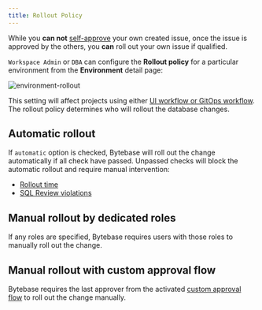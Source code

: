 ```yaml
---
title: Rollout Policy
---
```


<TutorialBlock url="/docs/tutorials/deploy-schema-migration" title="Deploy Schema Migration with Rollout Policy" />

<HintBlock type="info">

While you **can not** [self-approve](/docs/administration/custom-approval/) your own created issue, once
the issue is approved by the others, you **can** roll out your own issue if qualified.

</HintBlock>

`Workspace Admin` or `DBA` can configure the **Rollout policy** for a particular environment from the **Environment** detail page:

![environment-rollout](/content/docs/administration/environment-policy/bb-env-rollout.webp)

This setting will affect projects using either [UI workflow or GitOps workflow](/docs/concepts/database-change-workflow). The rollout policy determines who will rollout the database changes.

## Automatic rollout

If `automatic` option is checked, Bytebase will roll out the change automatically if all check have passed. Unpassed checks will block the automatic rollout and require manual intervention:

- [Rollout time](/docs/change-database/change-workflow/#rollout-time)
- [SQL Review violations](/docs/sql-review/overview)

## Manual rollout by dedicated roles

If any roles are specified, Bytebase requires users with those roles to manually roll out the change.

## Manual rollout with custom approval flow

<PricingPlanBlock feature_name='CUSTOM_APPROVAL' />

Bytebase requires the last approver from the activated [custom approval flow](/docs/administration/custom-approval/) to roll out the change manually.
